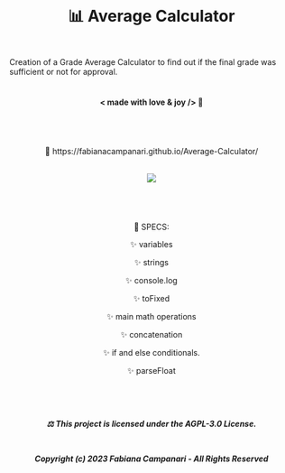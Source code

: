 <br>

# <p align="center"> 📊 Average Calculator </p>

<br>
Creation of a Grade Average Calculator to find out if the final grade was sufficient or not for approval.
<br><br>

#### <p align="center"> < made with love & joy /> 💎

 
#
<br>
 <p align="center"> 🚀 https://fabianacampanari.github.io/Average-Calculator/
<br><br>

<p align="center">
  <img src="https://user-images.githubusercontent.com/113218619/231811820-55a8d649-6c87-48fe-952b-696afcea4efe.png" />

#
<br>

<p align="center"> 📌 SPECS: </p>

<p align="center"> ✨ variables

<p align="center"> ✨ strings </p>

<p align="center"> ✨ console.log </p>

<p align="center"> ✨ toFixed </p>

<p align="center"> ✨ main math operations </p>

<p align="center"> ✨ concatenation  </p>

<p align="center"> ✨ if and else conditionals.  </p>

<p align="center"> ✨ parseFloat  </p>


#
<br>

##### <p align="center"> ⚖︎ This project is licensed under the AGPL-3.0 License.</p><br><p align="center"> Copyright (c) 2023 Fabiana Campanari - All Rights Reserved </p>




 
 



